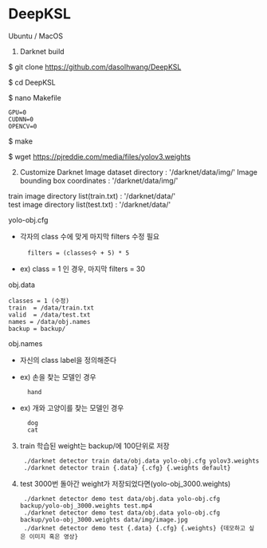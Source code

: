 # DeepKSL

Ubuntu / MacOS

1. Darknet build

$ git clone https://github.com/dasolhwang/DeepKSL

$ cd DeepKSL

$ nano Makefile

    GPU=0
    CUDNN=0
    OPENCV=0
    
$ make

$ wget https://pjreddie.com/media/files/yolov3.weights

2. Customize Darknet
Image dataset directory : '/darknet/data/img/'
Image bounding box coordinates : '/darknet/data/img/'

train image directory list(train.txt) : '/darknet/data/'  
test image directory list(test.txt) : '/darknet/data/' 

yolo-obj.cfg 
- 각자의 class 수에 맞게 마지막 filters 수정 필요 
    
        filters = (classes수 + 5) * 5

- ex) class = 1 인 경우, 마지막 filters = 30

obj.data

    classes = 1 (수정)
    train  = /data/train.txt
    valid  = /data/test.txt
    names = /data/obj.names
    backup = backup/

obj.names
- 자신의 class label을 정의해준다
- ex) 손을 찾는 모델인 경우
        
        hand
        
- ex) 개와 고양이를 찾는 모델인 경우 
        
        dog
        cat


3. train
학습된 weight는 backup/에 100단위로 저장

        ./darknet detector train data/obj.data yolo-obj.cfg yolov3.weights
        ./darknet detector train {.data} {.cfg} {.weights default}

  
4. test
3000번 돌아간 weight가 저장되었다면(yolo-obj_3000.weights)

        ./darknet detector demo test data/obj.data yolo-obj.cfg backup/yolo-obj_3000.weights test.mp4
        ./darknet detector demo test data/obj.data yolo-obj.cfg backup/yolo-obj_3000.weights data/img/image.jpg       
        ./darknet detector demo test {.data} {.cfg} {.weights} {데모하고 싶은 이미지 혹은 영상}        

